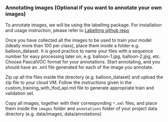 ### Annotating images (Optional if you want to annotate your own images)

To annotate images, we will be using the labelImg package. For installation and usage instruction, please refer to [LabelImg github repo](https://github.com/tzutalin/labelImg)

Once you have collected all the images to be used to train your model (ideally more than 100 per class), place them inside a folder e.g. balloon_dataset. It is good practice to name your files with a sequence number for easy processing later on, e.g. balloon-1.jpg, balloon-2.jpg, etc. Choose PascalVOC format for your annotations. Start annotating, and you should have an .xml file generated for each of the image you annotate. 

Zip up all the files inside the directory (e.g. balloon_dataset) and upload the zip file to your cloud VM. Follow the instructions given in the custom_training_with_tfod_api.md file to generate appropriate train and validation set.

Copy all images, together with their corresponding `*.xml` files, and place them inside the ``images`` folder and ``annotations`` folder of your project data directory (e.g. data/images, data/annotations)
